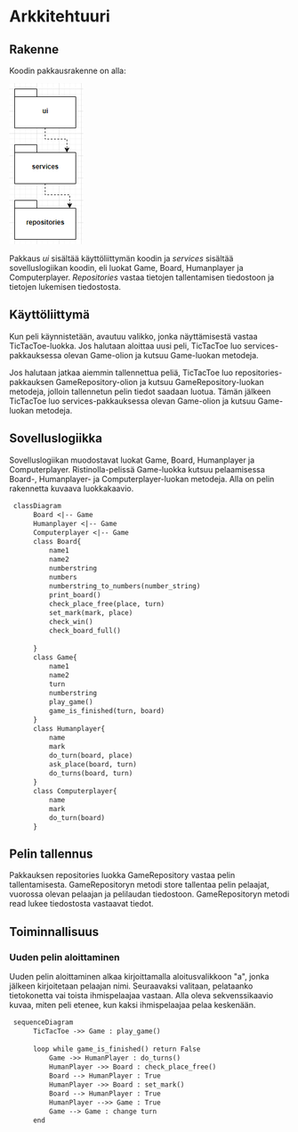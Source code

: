 # Arkkitehtuuri

## Rakenne

Koodin pakkausrakenne on alla: 

![](./kuvat/pakkausrakenne1.PNG)

Pakkaus _ui_ sisältää käyttöliittymän koodin ja _services_ sisältää sovelluslogiikan koodin, eli luokat Game, Board, 
Humanplayer ja Computerplayer. _Repositories_ vastaa tietojen tallentamisen tiedostoon ja tietojen lukemisen tiedostosta.

## Käyttöliittymä

Kun peli käynnistetään, avautuu valikko, jonka näyttämisestä vastaa TicTacToe-luokka. Jos halutaan aloittaa uusi peli,
TicTacToe luo services-pakkauksessa olevan Game-olion ja kutsuu Game-luokan metodeja. 

Jos halutaan jatkaa aiemmin tallennettua peliä, TicTacToe luo repositories-pakkauksen GameRepository-olion ja kutsuu 
GameRepository-luokan metodeja, jolloin tallennetun pelin tiedot saadaan luotua. Tämän jälkeen TicTacToe luo 
services-pakkauksessa olevan Game-olion ja kutsuu Game-luokan metodeja.

## Sovelluslogiikka 

Sovelluslogiikan muodostavat luokat Game, Board, Humanplayer ja Computerplayer. Ristinolla-pelissä Game-luokka 
kutsuu pelaamisessa Board-, Humanplayer- ja Computerplayer-luokan metodeja. Alla on pelin rakennetta kuvaava luokkakaavio.

```mermaid
 classDiagram
      Board <|-- Game
      Humanplayer <|-- Game
      Computerplayer <|-- Game
      class Board{
          name1
          name2
          numberstring
          numbers
          numberstring_to_numbers(number_string)
          print_board()
          check_place_free(place, turn)
          set_mark(mark, place)
          check_win()
          check_board_full()

      }
      class Game{
          name1
          name2
          turn
          numberstring
          play_game()
          game_is_finished(turn, board)
      }
      class Humanplayer{
          name
          mark
          do_turn(board, place)
          ask_place(board, turn)
          do_turns(board, turn)
      }
      class Computerplayer{
          name
          mark
          do_turn(board)
      }
```

## Pelin tallennus

Pakkauksen repositories luokka GameRepository vastaa pelin tallentamisesta. GameRepositoryn metodi store tallentaa pelin
pelaajat, vuorossa olevan pelaajan ja pelilaudan tiedostoon. GameRepositoryn metodi read lukee tiedostosta vastaavat tiedot. 

## Toiminnallisuus

### Uuden pelin aloittaminen
Uuden pelin aloittaminen alkaa kirjoittamalla aloitusvalikkoon "a", 
jonka jälkeen kirjoitetaan pelaajan nimi. Seuraavaksi valitaan, pelataanko
tietokonetta vai toista ihmispelaajaa vastaan. 
Alla oleva sekvenssikaavio kuvaa, miten peli etenee, kun kaksi ihmispelaajaa
pelaa keskenään. 

```mermaid
 sequenceDiagram
      TicTacToe ->> Game : play_game()

      loop while game_is_finished() return False
          Game ->> HumanPlayer : do_turns()
          HumanPlayer ->> Board : check_place_free()
          Board --> HumanPlayer : True
          HumanPlayer ->> Board : set_mark()
          Board --> HumanPlayer : True
          HumanPlayer -->> Game : True
          Game --> Game : change turn
      end



```